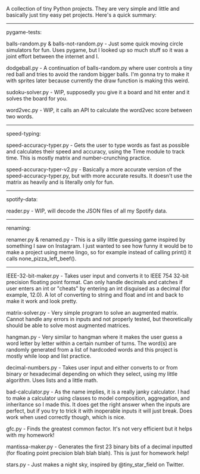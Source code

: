 A collection of tiny Python projects. They are very simple and little and basically just tiny easy pet projects. Here's a quick summary:

----------------------------------------------------------------------------------------------------------

pygame-tests:

balls-random.py & balls-not-random.py - Just some quick moving circle simulators for fun. Uses pygame, but I looked up so much stuff so it was a joint effort between the internet and I.

dodgeball.py - A continuation of balls-random.py where user controls a tiny red ball and tries to avoid the random bigger balls. I'm gonna try to make it with sprites later because currently the draw function is making this weird.

sudoku-solver.py - WIP, supposedly you give it a board and hit enter and it solves the board for you.

word2vec.py - WIP, it calls an API to calculate the word2vec score between two words.

----------------------------------------------------------------------------------------------------------

speed-typing:

speed-accuracy-typer.py - Gets the user to type words as fast as possible and calculates their speed and accuracy, using the Time module to track time. This is mostly matrix and number-crunching practice.

speed-accuracy-typer-v2.py - Basically a more accurate version of the speed-accuracy-typer.py, but with more accurate results. It doesn't use the matrix as heavily and is literally only for fun.

----------------------------------------------------------------------------------------------------------

spotify-data:

reader.py - WIP, will decode the JSON files of all my Spotify data.

----------------------------------------------------------------------------------------------------------

renaming:

renamer.py & renamed.py - This is a silly little guessing game inspired by something I saw on Instagram. I just wanted to see how funny it would be to make a project using meme lingo, so for example instead of calling print() it calls none_pizza_left_beef().

----------------------------------------------------------------------------------------------------------

IEEE-32-bit-maker.py - Takes user input and converts it to IEEE 754 32-bit precision floating point format. Can only handle decimals and catches if user enters an int or "cheats" by entering an int disguised as a decimal (for example, 12.0). A lot of converting to string and float and int and back to make it work and look pretty.

matrix-solver.py - Very simple program to solve an augmented matrix. Cannot handle any errors in inputs and not properly tested, but theoretically should be able to solve most augmented matrices.

hangman.py - Very similar to hangman where it makes the user guess a word letter by letter within a certain number of turns. The word(s) are randomly generated from a list of hardcoded words and this project is mostly while loop and list practice.

decimal-numbers.py - Takes user input and either converts to or from binary or hexadecimal depending on which they select, using my little algorithm. Uses lists and a little math.

bad-calculator.py - As the name implies, it is a really janky calculator. I had to make a calculator using classes to model composition, aggregation, and inheritance so I made this. It does get the right answer when the inputs are perfect, but if you try to trick it with inoperable inputs it will just break. Does work when used correctly though, which is nice.

gfc.py - Finds the greatest common factor. It's not very efficient but it helps with my homework!

mantissa-maker.py - Generates the first 23 binary bits of a decimal inputted (for floating point precision blah blah blah). This is just for homework help!

stars.py - Just makes a night sky, inspired by @tiny_star_field on Twitter.